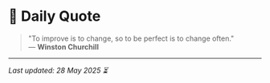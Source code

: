# 📜 Daily Quote

> "To improve is to change, so to be perfect is to change often."  
> — **Winston Churchill**

---

_Last updated: 28 May 2025 ⏳_
